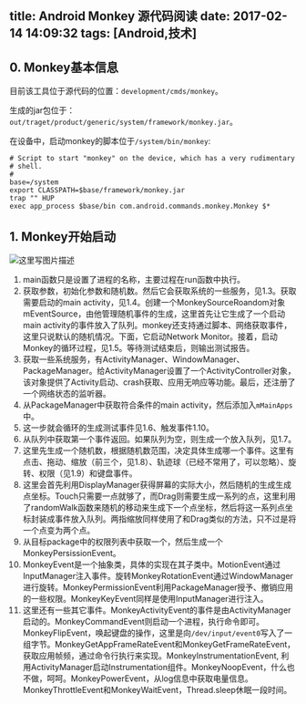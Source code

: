 title: Android Monkey 源代码阅读
date: 2017-02-14 14:09:32
tags: [Android,技术]
---

## 0. Monkey基本信息
目前该工具位于源代码的位置：`development/cmds/monkey`。

生成的jar包位于：`out/traget/product/generic/system/framework/monkey.jar`。

在设备中，启动monkey的脚本位于`/system/bin/monkey`:
```
# Script to start "monkey" on the device, which has a very rudimentary
# shell.
#
base=/system
export CLASSPATH=$base/framework/monkey.jar
trap "" HUP
exec app_process $base/bin com.android.commands.monkey.Monkey $*
```

<!--more-->

## 1. Monkey开始启动


![这里写图片描述](http://img.blog.csdn.net/20160916145356103)
 1. main函数只是设置了进程的名称，主要过程在run函数中执行。
 2. 获取参数，初始化参数和随机数。然后它会获取系统的一些服务，见1.3。获取需要启动的main activity，见1.4。创建一个MonkeySourceRoandom对象mEventSource，由他管理随机事件的生成，这里首先让它生成了一个启动main activity的事件放入了队列。monkey还支持通过脚本、网络获取事件，这里只说默认的随机情况。下面，它启动Network Monitor。接着，启动Monkey的循环过程，见1.5。等待测试结束后，则输出测试报告。
 3. 获取一些系统服务，有ActivityManager、WindowManager、PackageManager。给ActivityManager设置了一个ActivityController对象，该对象提供了Activity启动、crash获取、应用无响应等功能。最后，还注册了一个网络状态的监听器。
 4. 从PackageManager中获取符合条件的main activity，然后添加入`mMainApps`中。
 5. 这一步就会循环的生成测试事件见1.6、触发事件1.10。
 6. 从队列中获取第一个事件返回。如果队列为空，则生成一个放入队列，见1.7。
 7. 这里先生成一个随机数，根据随机数范围，决定具体生成哪一个事件。这里有点击、拖动、缩放（前三个，见1.8）、轨迹球（已经不常用了，可以忽略）、旋转、权限（见1.9）和键盘事件。
 8. 这里会首先利用DisplayManager获得屏幕的实际大小，然后随机的生成生成点坐标。Touch只需要一点就够了，而Drag则需要生成一系列的点，这里利用了randomWalk函数来随机的移动来生成下一个点坐标，然后将这一系列点坐标封装成事件放入队列。两指缩放同样使用了和Drag类似的方法，只不过是将一个点变为两个点。
 9. 从目标package中的权限列表中获取一个，然后生成一个MonkeyPersissionEvent。
 10. MonkeyEvent是一个抽象类，具体的实现在其子类中。MotionEvent通过InputManager注入事件。旋转MonkeyRotationEvent通过WindowManager进行旋转。MonkeyPermissionEvent利用PackageManager授予、撤销应用的一些权限。MonkeyKeyEvent同样是使用InputManager进行注入。
 11. 这里还有一些其它事件。MonkeyActivityEvent的事件是由ActivityManager启动的。MonkeyCommandEvent则启动一个进程，执行命令即可。MonkeyFlipEvent，唤起键盘的操作，这里是向`/dev/input/event0`写入了一组字节。MonkeyGetAppFrameRateEvent和MonkeyGetFrameRateEvent，获取应用帧频，通过命令行执行来实现。MonkeyInstrumentationEvent, 利用ActivityManager启动Instrumentation组件。MonkeyNoopEvent，什么也不做，呵呵。MonkeyPowerEvent，从log信息中获取电量信息。MonkeyThrottleEvent和MonkeyWaitEvent，Thread.sleep休眠一段时间。
